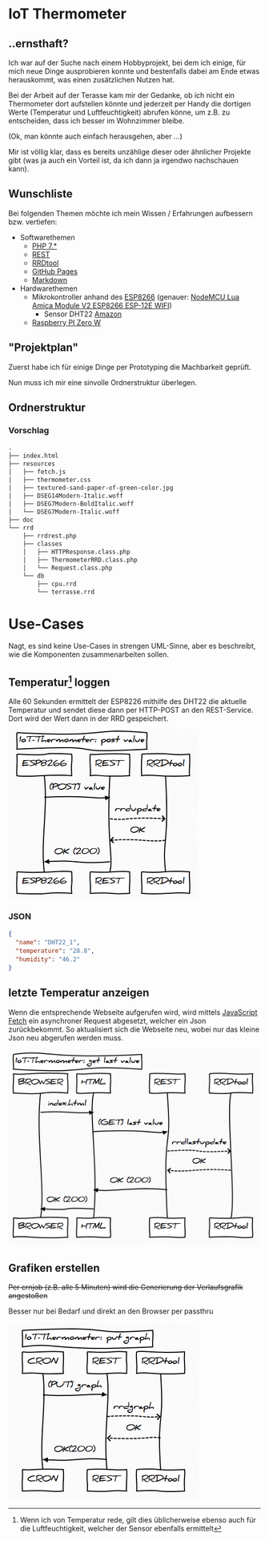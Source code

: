# IoT Thermometer

## ..ernsthaft?

Ich war auf der Suche nach einem Hobbyprojekt, bei dem ich einige, für mich neue Dinge ausprobieren konnte und bestenfalls dabei am Ende etwas herauskommt, was einen zusätzlichen Nutzen hat.

Bei der Arbeit auf der Terasse kam mir der Gedanke, ob ich nicht ein Thermometer dort aufstellen könnte und jederzeit per Handy die dortigen Werte (Temperatur und Luftfeuchtigkeit) abrufen könne, um z.B. zu entscheiden, dass ich besser im Wohnzimmer bleibe.

(Ok, man könnte auch einfach herausgehen, aber ...)

Mir ist völlig klar, dass es bereits unzählige dieser oder ähnlicher Projekte gibt (was ja auch ein Vorteil ist, da ich dann ja irgendwo nachschauen kann).

## Wunschliste

Bei folgenden Themen möchte ich mein Wissen / Erfahrungen aufbessern bzw. vertiefen:

- Softwarethemen
  - [PHP 7.\*](https://www.heise.de/developer/artikel/PHP-7-Skriptsprache-kommt-in-der-Gegenwart-an-3015929.html?seite=all)
  - [REST](https://de.wikipedia.org/wiki/Representational_State_Transfer)
  - [RRDtool](https://oss.oetiker.ch/rrdtool/)
  - [GitHub Pages](https://pages.github.com/)
  - [Markdown](https://de.wikipedia.org/wiki/Markdown)
- Hardwarethemen
  - Mikrokontroller anhand des [ESP8266](https://de.wikipedia.org/wiki/ESP8266) (genauer: [NodeMCU Lua Amica Module V2 ESP8266 ESP-12E WIFI](https://www.amazon.de/AZDelivery-NodeMCU-ESP8266-ESP-12E-Development/dp/B06Y1LZLLY?th=1))
    - Sensor DHT22 [Amazon](https://www.amazon.de/gp/product/B01DB8JH4M/ref=oh_aui_search_detailpage?ie=UTF8&psc=1)
  - [Raspberry PI Zero W](https://de.wikipedia.org/wiki/Raspberry_Pi)

## "Projektplan"

Zuerst habe ich für einige Dinge per Prototyping die Machbarkeit geprüft.

Nun muss ich mir eine sinvolle Ordnerstruktur überlegen.

## Ordnerstruktur

### Vorschlag

```
.
├── index.html
├── resources
│   ├── fetch.js
│   ├── thermometer.css
│   ├── textured-sand-paper-of-green-color.jpg
│   ├── DSEG14Modern-Italic.woff
│   ├── DSEG7Modern-BoldItalic.woff
│   └── DSEG7Modern-Italic.woff
├── doc
└── rrd
    ├── rrdrest.php
    ├── classes
    │   ├── HTTPResponse.class.php
    │   ├── ThermometerRRD.class.php
    │   └── Request.class.php
    └── db
        ├── cpu.rrd
        └── terrasse.rrd
```

# Use-Cases

Nagt, es sind keine Use-Cases in strengen UML-Sinne, aber es beschreibt, wie die Komponenten zusammenarbeiten sollen.

## Temperatur[^1] loggen

Alle 60 Sekunden ermittelt der ESP8226 mithilfe des DHT22 die aktuelle Temperatur und sendet diese dann per HTTP-POST an den REST-Service. Dort wird der Wert dann in der RRD gespeichert.

![iott_post](iott_post.png)

### JSON

```json
{
  "name": "DHT22_1",
  "temperature": "28.8",
  "humidity": "46.2"
}
```

## letzte Temperatur anzeigen

Wenn die entsprechende Webseite aufgerufen wird, wird mittels [JavaScript Fetch](https://developer.mozilla.org/en-US/docs/Web/API/Fetch_API/Using_Fetch) ein asynchroner Request abgesetzt, welcher ein Json zurückbekommt. So aktualisiert sich die Webseite neu, wobei nur das kleine Json neu abgerufen werden muss.

![iott_get](iott_get.png)

## Grafiken erstellen

~~Per crnjob (z.B. alle 5 Minuten) wird die Generierung der Verlaufsgrafik angestoßen~~

Besser nur bei Bedarf und direkt an den Browser per passthru

![iott_put](iott_put.png)

[^1]: Wenn ich von Temperatur rede, gilt dies üblicherweise ebenso auch für die Luftfeuchtigkeit, welcher der Sensor ebenfalls ermittelt
